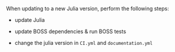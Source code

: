 
When updating to a new Julia version, perform the following steps:

- update Julia

- update BOSS dependencies & run BOSS tests

- change the julia version in `CI.yml` and `documentation.yml`
